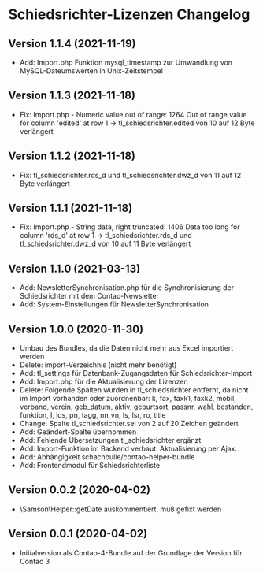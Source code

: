 # Schiedsrichter-Lizenzen Changelog

## Version 1.1.4 (2021-11-19)

* Add: Import.php Funktion mysql_timestamp zur Umwandlung von MySQL-Dateumswerten in Unix-Zeitstempel

## Version 1.1.3 (2021-11-18)

* Fix: Import.php - Numeric value out of range: 1264 Out of range value for column 'edited' at row 1 -> tl_schiedsrichter.edited von 10 auf 12 Byte verlängert

## Version 1.1.2 (2021-11-18)

* Fix: tl_schiedsrichter.rds_d und tl_schiedsrichter.dwz_d von 11 auf 12 Byte verlängert

## Version 1.1.1 (2021-11-18)

* Fix: Import.php - String data, right truncated: 1406 Data too long for column 'rds_d' at row 1 -> tl_schiedsrichter.rds_d und tl_schiedsrichter.dwz_d von 10 auf 11 Byte verlängert

## Version 1.1.0 (2021-03-13)

* Add: NewsletterSynchronisation.php für die Synchronisierung der Schiedsrichter mit dem Contao-Newsletter
* Add: System-Einstellungen für NewsletterSynchronisation

## Version 1.0.0 (2020-11-30)

* Umbau des Bundles, da die Daten nicht mehr aus Excel importiert werden
* Delete: import-Verzeichnis (nicht mehr benötigt)
* Add: tl_settings für Datenbank-Zugangsdaten für Schiedsrichter-Import
* Add: Import.php für die Aktualisierung der Lizenzen
* Delete: Folgende Spalten wurden in tl_schiedsrichter entfernt, da nicht im Import vorhanden oder zuordnenbar: k, fax, faxk1, faxk2, mobil, verband, verein, geb_datum, aktiv, geburtsort, passnr, wahl, bestanden, funktion, l, los, pn, tagg, nn_vn, ls, lsr, ro, title
* Change: Spalte tl_schiedsrichter.sel von 2 auf 20 Zeichen geändert
* Add: Geändert-Spalte übernommen
* Add: Fehlende Übersetzungen tl_schiedsrichter ergänzt
* Add: Import-Funktion im Backend verbaut. Aktualisierung per Ajax.
* Add: Abhängigkeit schachbulle/contao-helper-bundle
* Add: Frontendmodul für Schiedsrichterliste

## Version 0.0.2 (2020-04-02)

* \Samson\Helper::getDate auskommentiert, muß gefixt werden

## Version 0.0.1 (2020-04-02)

* Initialversion als Contao-4-Bundle auf der Grundlage der Version für Contao 3
